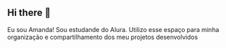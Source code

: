 ## Hi there 👋 
Eu sou  Amanda! 
Sou estudande do Alura.
Utilizo esse espaço para minha organização e compartilhamento dos meu projetos desenvolvidos

<!--
**Massuia08/Massuia08** is a ✨ _special_ ✨ repository because its `README.md` (this file) appears on your GitHub profile.

Here are some ideas to get you started:

- 🔭 I’m currently working on ...
- 🌱 I’m currently learning ...
- 👯 I’m looking to collaborate on ...
- 🤔 I’m looking for help with ...
- 💬 Ask me about ...
- 📫 How to reach me: ...
- 😄 Pronouns: ...
- ⚡ Fun fact: ...
-->
